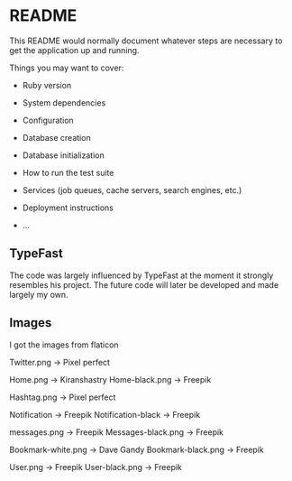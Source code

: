 # README

This README would normally document whatever steps are necessary to get the
application up and running.

Things you may want to cover:

* Ruby version

* System dependencies

* Configuration

* Database creation

* Database initialization

* How to run the test suite

* Services (job queues, cache servers, search engines, etc.)

* Deployment instructions

* ...


## TypeFast
The code was largely influenced by TypeFast at the moment it strongly resembles his project. The future code will later be developed and made largely my own.

## Images
I got the images from flaticon

Twitter.png -> Pixel perfect

Home.png -> Kiranshastry
Home-black.png -> Freepik

Hashtag.png -> Pixel perfect

Notification -> Freepik
Notification-black -> Freepik

messages.png -> Freepik
Messages-black.png -> Freepik

Bookmark-white.png -> Dave Gandy
Bookmark-black.png -> Freepik

User.png -> Freepik
User-black.png -> Freepik
